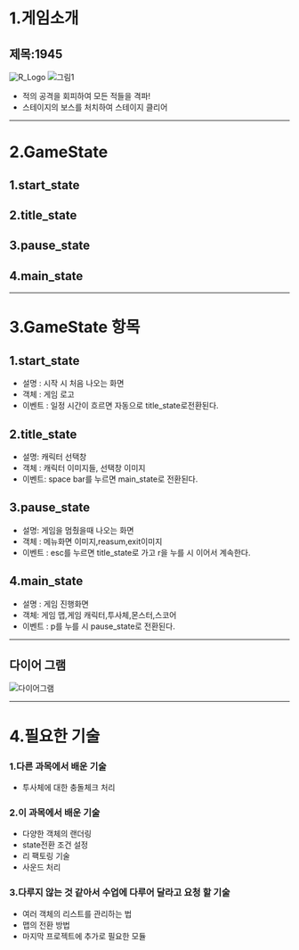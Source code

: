 # 1.게임소개
## 제목:1945
![R_Logo](https://user-images.githubusercontent.com/70964651/94256702-270a7d00-ff65-11ea-8474-fc18afc0a56b.png)
![그림1](https://user-images.githubusercontent.com/70964651/94256767-3e496a80-ff65-11ea-9c08-3664b59c1b7c.png)

- 적의 공격을 회피하여 모든 적들을 격파!
- 스테이지의 보스를 처치하여 스테이지 클리어

--------------
# 2.GameState
## 1.start_state
## 2.title_state
## 3.pause_state
## 4.main_state
---------------

# 3.GameState 항목
## 1.start_state
* 설명 : 시작 시 처음 나오는 화면
*  객체 : 게임 로고
* 이벤트 : 일정 시간이 흐르면 자동으로 title_state로전환된다.

## 2.title_state
* 설명: 캐릭터 선택창
* 객체 : 캐릭터 이미지들, 선택창 이미지
* 이벤트: space bar를 누르면 main_state로 전환된다.

## 3.pause_state
* 설명: 게임을 멈췄을때 나오는 화면
* 객체 : 메뉴화면 이미지,reasum,exit이미지
* 이벤트 : esc를 누르면 title_state로 가고 r을 누를 시 이어서 계속한다.

## 4.main_state
* 설명 : 게임 진행화면
* 객체: 게임 맵,게임 캐릭터,투사체,몬스터,스코어
* 이벤트 : p를 누를 시 pause_state로 전환된다. 
-----------------
## 다이어 그램
![다이어그램](https://user-images.githubusercontent.com/70964651/94257201-e65f3380-ff65-11ea-9924-0067ff396e44.png)

----------------
# 4.필요한 기술
### 1.다른 과목에서 배운 기술
* 투사체에 대한 충돌체크 처리

### 2.이 과목에서 배운 기술
* 다양한 객체의 랜더링
* state전환 조건 설정
* 리 팩토링 기술
* 사운드 처리

### 3.다루지 않는 것 같아서 수업에 다루어 달라고 요청 할 기술
* 여러 객체의 리스트를 관리하는 법
* 맵의 전환 방법
* 마지막 프로젝트에 추가로 필요한 모듈



